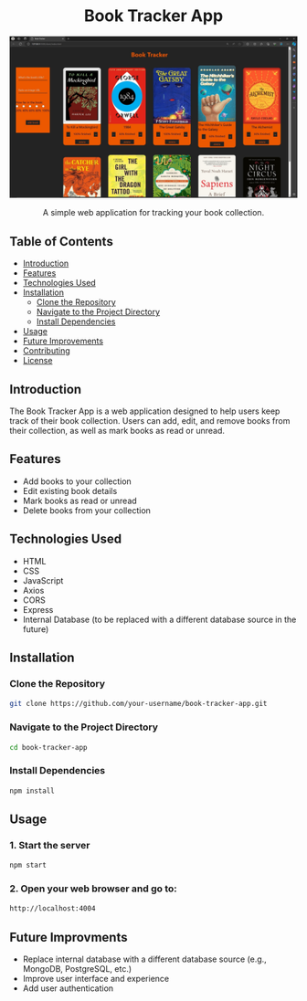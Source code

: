 

<h1 align="center">Book Tracker App</h1>

![Book Tracker App image](https://github.com/T4c0/Book-Tracker/blob/main/images/Screenshot%20(79).jpg)


<p align="center">A simple web application for tracking your book collection.</p>

## Table of Contents

- [Introduction](#introduction)
- [Features](#features)
- [Technologies Used](#technologies-used)
- [Installation](#installation)
  - [Clone the Repository](#clone-the-repository)
  - [Navigate to the Project Directory](#navigate-to-the-project-directory)
  - [Install Dependencies](#install-dependencies)
- [Usage](#usage)
- [Future Improvements](#future-improvements)
- [Contributing](#contributing)
- [License](#license)

## Introduction

The Book Tracker App is a web application designed to help users keep track of their book collection. Users can add, edit, and remove books from their collection, as well as mark books as read or unread.

## Features

- Add books to your collection
- Edit existing book details
- Mark books as read or unread
- Delete books from your collection

## Technologies Used

- HTML
- CSS
- JavaScript
- Axios
- CORS
- Express
- Internal Database (to be replaced with a different database source in the future)

## Installation

### Clone the Repository

```bash
git clone https://github.com/your-username/book-tracker-app.git

```

### Navigate to the Project Directory

```bash
cd book-tracker-app
```

### Install Dependencies
```bash
npm install
```

## Usage

### 1. Start the server

```bash
npm start
```
### 2. Open your web browser and go to:
```bash
http://localhost:4004
```

## Future Improvments
- Replace internal database with a different database source (e.g., MongoDB, PostgreSQL, etc.)
- Improve user interface and experience
- Add user authentication

